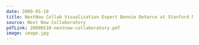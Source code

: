 ```yaml
---
date: 2009-05-10
title: NextNow Collab Visualization Expert Bonnie DeVarco at Stanford Media
source: Next Now Collaboratory
pdfLink: 20090510-nextnow-collaboratory.pdf
image: image.jpg
---
```

